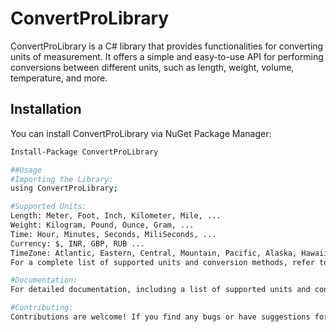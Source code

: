 # ConvertProLibrary

ConvertProLibrary is a C# library that provides functionalities for converting units of measurement. It offers a simple and easy-to-use API for performing conversions between different units, such as length, weight, volume, temperature, and more.

## Installation

You can install ConvertProLibrary via NuGet Package Manager:

```bash
Install-Package ConvertProLibrary

##Usage
#Importing the Library:
using ConvertProLibrary;

#Supported Units:
Length: Meter, Foot, Inch, Kilometer, Mile, ...
Weight: Kilogram, Pound, Ounce, Gram, ...
Time: Hour, Minutes, Seconds, MiliSeconds, ...
Currency: $, INR, GBP, RUB ...
TimeZone: Atlantic, Eastern, Central, Mountain, Pacific, Alaska, Hawaii-Aleutian, ...
For a complete list of supported units and conversion methods, refer to the documentation or API reference.

#Documentation:
For detailed documentation, including a list of supported units and conversion methods, please refer to the official documentation.

#Contributing:
Contributions are welcome! If you find any bugs or have suggestions for improvement, please open an issue or submit a pull request on the GitHub repository.
